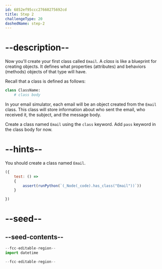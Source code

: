 ```yaml
---
id: 6852ef95ccc27660275692cd
title: Step 2
challengeType: 20
dashedName: step-2
---
```


# --description--

Now you'll create your first class called `Email`. A *class* is like a blueprint for creating objects. It defines what properties (attributes) and behaviors (methods) objects of that type will have.

Recall that a class is defined as follows:

```py
class ClassName:
    # class body
```

In your email simulator, each email will be an object created from the `Email` class. This class will store information about who sent the email, who received it, the subject, and the message body.

Create a class named `Email` using the `class` keyword. Add `pass` keyword in the class body for now.

# --hints--

You should create a class named `Email`.

```js
({
    test: () => 
    {
        assert(runPython(`(_Node(_code).has_class("Email"))`))
    }

})
```

# --seed--

## --seed-contents--

```py
--fcc-editable-region--
import datetime

--fcc-editable-region--
```
